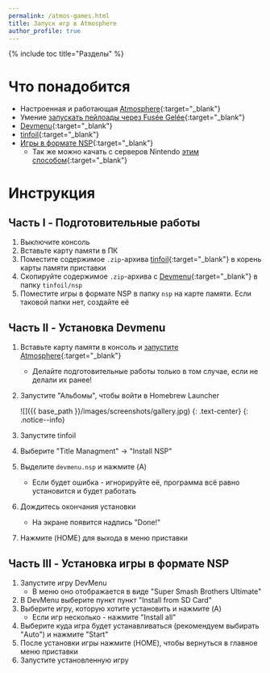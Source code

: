 ```yaml
---
permalink: /atmos-games.html
title: Запуск игр в Atmosphere
author_profile: true
---
```

{% include toc title="Разделы" %}

# Что понадобится

* Настроенная и работающая [Atmosphere](atmos){:target="_blank"}
* Умение [запускать пейлоады через Fusée Gelée](fusee-gelee){:target="_blank"}
* [Devmenu](files/devmenu.zip){:target="_blank"}
* [tinfoil](files/tinfoil.zip){:target="_blank"}
* [Игры в формате NSP](https://www.reddit.com/r/switchroms/comments/8xjo94/multihost_eshop_dlc_download_index/){:target="_blank"}
	* Так же можно качать с серверов Nintendo [этим способом](sxos-games#часть-ii---закачка-игр-в-формате-nsp){:target="_blank"}

# Инструкция

## Часть I - Подготовительные работы

1. Выключите консоль
1. Вставьте карту памяти в ПК
1. Поместите содержимое `.zip`-архива [tinfoil](files/tinfoil.zip){:target="_blank"} в корень карты памяти приставки
1. Скопируйте содержимое `.zip`-архива с [Devmenu](files/devmenu_atm.zip){:target="_blank"} в папку `tinfoil/nsp`
1. Поместите игры в формате NSP в папку `nsp` на карте памяти. Если таковой папки нет, создайте её

## Часть II - Установка Devmenu

1. Вставьте карту памяти в консоль и [запустите Atmosphere](atmos){:target="_blank"}
	* Делайте подготовительные работы только в том случае, если не делали их ранее!
1. Запустите "Альбомы", чтобы войти в Homebrew Launcher

	![]({{ base_path }}/images/screenshots/gallery.jpg) 
	{: .text-center}
	{: .notice--info}

1. Запустите tinfoil
1. Выберите "Title Managment" -> "Install NSP"
1. Выделите `devmenu.nsp` и нажмите (A)
	* Если будет ошибка - игнорируйте её, программа всё равно установится и будет работать
1. Дождитесь окончания установки 
	* На экране появится надпись "Done!"
1. Нажмите (HOME) для выхода в меню приставки

## Часть III - Установка игры в формате NSP

1. Запустите игру DevMenu
	* В меню оно отображается в виде "Super Smash Brothers Ultimate"
1. В DevMenu выберите пункт пункт "Install from SD Card"
1. Выберите игру, которую хотите установить и нажмите (A)
	* Если игр несколько - нажмите "Install all"
1. Выберите куда игра будет устанавливаться (рекомендуем выбирать "Auto") и нажмите "Start"
1. После установки игры нажмите (HOME), чтобы вернуться в главное меню приставки
1. Запустите установленную игру